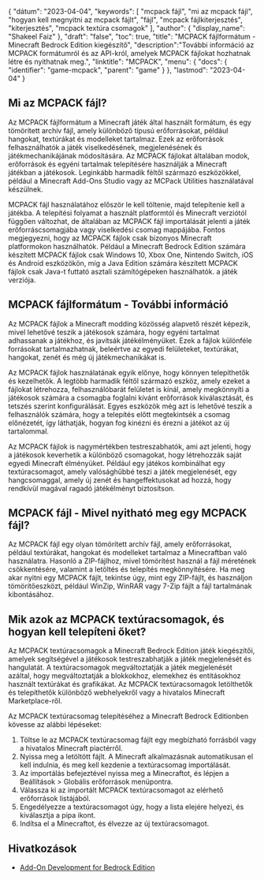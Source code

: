 {
"dátum": "2023-04-04",
  "keywords": [
"mcpack fájl",
"mi az mcpack fájl",
"hogyan kell megnyitni az mcpack fájlt",
"fájl",
"mcpack fájlkiterjesztés",
"kiterjesztés",
"mcpack textúra csomagok"
],
  "author": {
"display_name": "Shakeel Faiz"
},
"draft": "false",
"toc": true,
"title": "MCPACK fájlformátum - Minecraft Bedrock Edition kiegészítő",
  "description":"További információ az MCPACK formátumról és az API-król, amelyek MCPACK fájlokat hozhatnak létre és nyithatnak meg.",
"linktitle": "MCPACK",
  "menu": {
    "docs": {
      "identifier": "game-mcpack",
      "parent": "game"
}
},
"lastmod": "2023-04-04"
}

## Mi az MCPACK fájl?

Az MCPACK fájlformátum a Minecraft játék által használt formátum, és egy tömörített archív fájl, amely különböző típusú erőforrásokat, például hangokat, textúrákat és modelleket tartalmaz. Ezek az erőforrások felhasználhatók a játék viselkedésének, megjelenésének és játékmechanikájának módosítására. Az MCPACK fájlokat általában modok, erőforrások és egyéni tartalmak telepítésére használják a Minecraft játékban a játékosok. Leginkább harmadik féltől származó eszközökkel, például a Minecraft Add-Ons Studio vagy az MCPack Utilities használatával készülnek.

MCPACK fájl használatához először le kell töltenie, majd telepítenie kell a játékba. A telepítési folyamat a használt platformtól és Minecraft verziótól függően változhat, de általában az MCPACK fájl importálását jelenti a játék erőforráscsomagjába vagy viselkedési csomag mappájába. Fontos megjegyezni, hogy az MCPACK fájlok csak bizonyos Minecraft platformokon használhatók. Például a Minecraft Bedrock Edition számára készített MCPACK fájlok csak Windows 10, Xbox One, Nintendo Switch, iOS és Android eszközökön, míg a Java Edition számára készített MCPACK fájlok csak Java-t futtató asztali számítógépeken használhatók. a játék verziója.

## MCPACK fájlformátum - További információ

Az MCPACK fájlok a Minecraft modding közösség alapvető részét képezik, mivel lehetővé teszik a játékosok számára, hogy egyéni tartalmat adhassanak a játékhoz, és javítsák játékélményüket. Ezek a fájlok különféle forrásokat tartalmazhatnak, beleértve az egyedi felületeket, textúrákat, hangokat, zenét és még új játékmechanikákat is.

Az MCPACK fájlok használatának egyik előnye, hogy könnyen telepíthetők és kezelhetők. A legtöbb harmadik féltől származó eszköz, amely ezeket a fájlokat létrehozza, felhasználóbarát felületet is kínál, amely megkönnyíti a játékosok számára a csomagba foglalni kívánt erőforrások kiválasztását, és tetszés szerint konfigurálását. Egyes eszközök még azt is lehetővé teszik a felhasználók számára, hogy a telepítés előtt megtekintsék a csomag előnézetét, így láthatják, hogyan fog kinézni és érezni a játékot az új tartalommal.

Az MCPACK fájlok is nagymértékben testreszabhatók, ami azt jelenti, hogy a játékosok keverhetik a különböző csomagokat, hogy létrehozzák saját egyedi Minecraft élményüket. Például egy játékos kombinálhat egy textúracsomagot, amely valósághűbbé teszi a játék megjelenését, egy hangcsomaggal, amely új zenét és hangeffektusokat ad hozzá, hogy rendkívül magával ragadó játékélményt biztosítson.

## MCPACK fájl - Mivel nyitható meg egy MCPACK fájl?

Az MCPACK fájl egy olyan tömörített archív fájl, amely erőforrásokat, például textúrákat, hangokat és modelleket tartalmaz a Minecraftban való használatra. Hasonló a ZIP-fájlhoz, mivel tömörítést használ a fájl méretének csökkentésére, valamint a letöltés és telepítés megkönnyítésére. Ha meg akar nyitni egy MCPACK fájlt, tekintse úgy, mint egy ZIP-fájlt, és használjon tömörítőeszközt, például WinZip, WinRAR vagy 7-Zip fájlt a fájl tartalmának kibontásához.

## Mik azok az MCPACK textúracsomagok, és hogyan kell telepíteni őket?

Az MCPACK textúracsomagok a Minecraft Bedrock Edition játék kiegészítői, amelyek segítségével a játékosok testreszabhatják a játék megjelenését és hangulatát. A textúracsomagok megváltoztatják a játék megjelenését azáltal, hogy megváltoztatják a blokkokhoz, elemekhez és entitásokhoz használt textúrákat és grafikákat. Az MCPACK textúracsomagok letölthetők és telepíthetők különböző webhelyekről vagy a hivatalos Minecraft Marketplace-ről.

Az MCPACK textúracsomag telepítéséhez a Minecraft Bedrock Editionben kövesse az alábbi lépéseket:

1. Töltse le az MCPACK textúracsomag fájlt egy megbízható forrásból vagy a hivatalos Minecraft piactérről.
2. Nyissa meg a letöltött fájlt. A Minecraft alkalmazásnak automatikusan el kell indulnia, és meg kell kezdenie a textúracsomag importálását.
3. Az importálás befejeztével nyissa meg a Minecraftot, és lépjen a Beállítások > Globális erőforrások menüpontra.
4. Válassza ki az importált MCPACK textúracsomagot az elérhető erőforrások listájából.
5. Engedélyezze a textúracsomagot úgy, hogy a lista elejére helyezi, és kiválasztja a pipa ikont.
6. Indítsa el a Minecraftot, és élvezze az új textúracsomagot.

## Hivatkozások

* [Add-On Development for Bedrock Edition](https://learn.microsoft.com/en-us/minecraft/creator/documents/gettingstarted)

